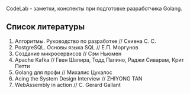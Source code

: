
CodeLab - заметки, конспекты при подготовке разработчика Golang.
## Список литературы
  
1. Алгоритмы. Руководство по разработке // Скиена С. С.
2. PostgreSQL. Основы языка SQL // Е.П. Моргунов
3. Создание микросервисов // Сэм Ньюмен
4. Apache Kafka // Гвен Шапира, Тодд Палино, Раджи Сиварам, Крит Петти
5. Golang для профи // Михалис Цукалос
6. Acing the System Design Interview // ZHIYONG TAN
7. WebAssembly in action // C. Gerard Gallant
